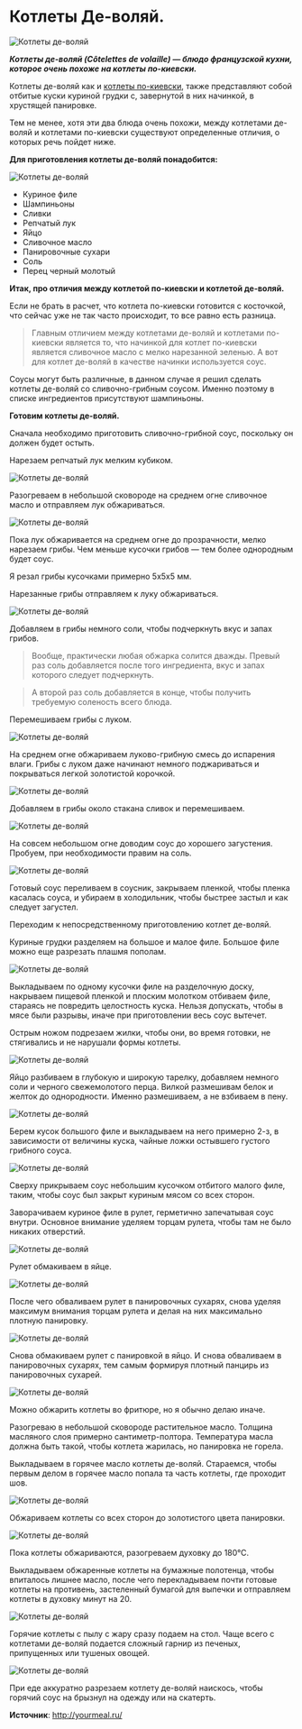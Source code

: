 # Котлеты Де-воляй.

![Котлеты де-воляй](/images/Kulinar/Second/devolay_1.jpg 'Котлеты де-воляй')

_**Котлеты де-воляй (Côtelettes de volaille) — блюдо французской кухни, которое очень похоже на котлеты по-киевски.**_

Котлеты де-воляй как и [котлеты по-киевски](TODO), также представляют собой отбитые куски куриной грудки с, завернутой в них начинкой, в хрустящей панировке.

Тем не менее, хотя эти два блюда очень похожи, между котлетами де-воляй и котлетами по-киевски существуют определенные отличия, о которых речь пойдет ниже.

**Для приготовления котлеты де-воляй понадобится:**

![Котлеты де-воляй](/images/Kulinar/Second/devolay_2.jpg 'Котлеты де-воляй')

- Куриное филе
- Шампиньоны
- Сливки
- Репчатый лук
- Яйцо
- Сливочное масло
- Панировочные сухари
- Соль
- Перец черный молотый

**Итак, про отличия между котлетой по-киевски и котлетой де-воляй.**

Если не брать в расчет, что котлета по-киевски готовится с косточкой, что сейчас уже не так часто происходит, то все равно есть разница.

> Главным отличием между котлетами де-воляй и котлетами по-киевски является то, что начинкой для котлет по-киевски является сливочное масло с мелко нарезанной зеленью. А вот для котлет де-воляй в качестве начинки используется соус. 

Соусы могут быть различные, в данном случае я решил сделать котлеты де-воляй со сливочно-грибным соусом. Именно поэтому в списке ингредиентов присутствуют шампиньоны.

**Готовим котлеты де-воляй.**

Сначала необходимо приготовить сливочно-грибной соус, поскольку он должен будет остыть.

Нарезаем репчатый лук мелким кубиком.

![Котлеты де-воляй](/images/Kulinar/Second/devolay_3.jpg 'Котлеты де-воляй')

Разогреваем в небольшой сковороде на среднем огне сливочное масло и отправляем лук обжариваться.

![Котлеты де-воляй](/images/Kulinar/Second/devolay_4.jpg 'Котлеты де-воляй')

Пока лук обжаривается на среднем огне до прозрачности, мелко нарезаем грибы. Чем меньше кусочки грибов — тем более однородным будет соус.

Я резал грибы кусочками примерно 5х5х5 мм.

Нарезанные грибы отправляем к луку обжариваться.

![Котлеты де-воляй](/images/Kulinar/Second/devolay_5.jpg 'Котлеты де-воляй')

Добавляем в грибы немного соли, чтобы подчеркнуть вкус и запах грибов.

> Вообще, практически любая обжарка солится дважды. Превый раз соль добавляется после того ингредиента, вкус и запах которого следует подчеркнуть.

> А второй раз соль добавляется в конце, чтобы получить требуемую соленость всего блюда.

Перемешиваем грибы с луком.

![Котлеты де-воляй](/images/Kulinar/Second/devolay_6.jpg 'Котлеты де-воляй')

На среднем огне обжариваем луково-грибную смесь до испарения влаги. Грибы с луком даже начинают немного поджариваться и покрываться легкой золотистой корочкой.

![Котлеты де-воляй](/images/Kulinar/Second/devolay_7.jpg 'Котлеты де-воляй')

Добавляем в грибы около стакана сливок и перемешиваем.

![Котлеты де-воляй](/images/Kulinar/Second/devolay_8.jpg 'Котлеты де-воляй')

На совсем небольшом огне доводим соус до хорошего загустения. Пробуем, при необходимости правим на соль.

![Котлеты де-воляй](/images/Kulinar/Second/devolay_9.jpg 'Котлеты де-воляй')

Готовый соус переливаем в соусник, закрываем пленкой, чтобы пленка касалась соуса, и убираем в холодильник, чтобы быстрее застыл и как следует загустел.

Переходим к непосредственному приготовлению котлет де-воляй.

Куриные грудки разделяем на большое и малое филе. Большое филе можно еще разрезать плашмя пополам.

![Котлеты де-воляй](/images/Kulinar/Second/devolay_10.jpg 'Котлеты де-воляй')

Выкладываем по одному кусочки филе на разделочную доску, накрываем пищевой пленкой и плоским молотком отбиваем филе, стараясь не повредить целостность куска. Нельзя допускать, чтобы в мясе были разрывы, иначе при приготовлении весь соус вытечет.

Острым ножом подрезаем жилки, чтобы они, во время готовки, не стягивались и не нарушали формы котлеты.

![Котлеты де-воляй](/images/Kulinar/Second/devolay_11.jpg 'Котлеты де-воляй')

Яйцо разбиваем в глубокую и широкую тарелку, добавляем немного соли и черного свежемолотого перца. Вилкой размешивам белок и желток до однородности. Именно размешиваем, а не взбиваем в пену.

![Котлеты де-воляй](/images/Kulinar/Second/devolay_12.jpg 'Котлеты де-воляй')

Берем кусок большого филе и выкладываем на него примерно 2-з, в зависимости от величины куска, чайные ложки остывшего густого грибного соуса.

![Котлеты де-воляй](/images/Kulinar/Second/devolay_13.jpg 'Котлеты де-воляй')

Сверху прикрываем соус небольшим кусочком отбитого малого филе, таким, чтобы соус был закрыт куриным мясом со всех сторон.

Заворачиваем куриное филе в рулет, герметично запечатывая соус внутри. Основное внимание уделяем торцам рулета, чтобы там не было никаких отверстий.

![Котлеты де-воляй](/images/Kulinar/Second/devolay_14.jpg 'Котлеты де-воляй')

Рулет обмакиваем в яйце.

![Котлеты де-воляй](/images/Kulinar/Second/devolay_15.jpg 'Котлеты де-воляй')

После чего обваливаем рулет в панировочных сухарях, снова уделяя максимум внимания торцам рулета и делая на них максимально плотную панировку.

![Котлеты де-воляй](/images/Kulinar/Second/devolay_16.jpg 'Котлеты де-воляй')

Снова обмакиваем рулет с панировкой в яйцо. И снова обваливаем в панировочных сухарях, тем самым формируя плотный панцирь из панировочных сухарей.

![Котлеты де-воляй](/images/Kulinar/Second/devolay_17.jpg 'Котлеты де-воляй')

Можно обжарить котлеты во фритюре, но я обычно делаю иначе.

Разогреваю в небольшой сковороде растительное масло. Толщина масляного слоя примерно сантиметр-полтора. Температура масла должна быть такой, чтобы котлета жарилась, но панировка не горела.

Выкладываем в горячее масло котлеты де-воляй. Стараемся, чтобы первым делом в горячее масло попала та часть котлеты, где проходит шов.

![Котлеты де-воляй](/images/Kulinar/Second/devolay_18.jpg 'Котлеты де-воляй')

Обжариваем котлеты со всех сторон до золотистого цвета панировки.

![Котлеты де-воляй](/images/Kulinar/Second/devolay_19.jpg 'Котлеты де-воляй')

Пока котлеты обжариваются, разогреваем духовку до 180°С.

Выкладываем обжаренные котлеты на бумажные полотенца, чтобы впиталось лишнее масло, после чего перекладываем почти готовые котлеты на противень, застеленный бумагой для выпечки и отправляем котлеты в духовку минут на 20.

![Котлеты де-воляй](/images/Kulinar/Second/devolay_20.jpg 'Котлеты де-воляй')

Горячие котлеты с пылу с жару сразу подаем на стол. Чаще всего с котлетами де-воляй подается сложный гарнир из печеных, припущенных или тушеных овощей.

![Котлеты де-воляй](/images/Kulinar/Second/devolay_21.jpg 'Котлеты де-воляй')

При еде аккуратно разрезаем котлету де-воляй наискось, чтобы горячий соус на брызнул на одежду или на скатерть.

**Источник**: http://yourmeal.ru/
